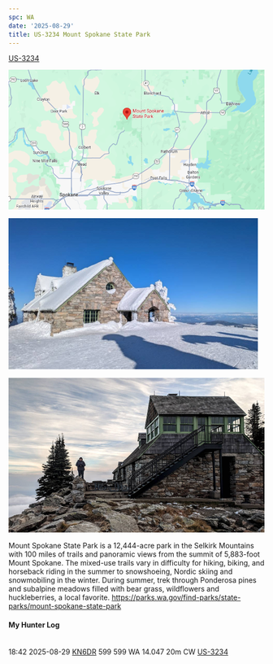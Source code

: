 ```yaml
---
spc: WA
date: '2025-08-29'
title: US-3234 Mount Spokane State Park
---
```


[US-3234](https://pota.app/#/park/US-3234)

![](/static/US-3234map.png)

![](/static/US-3234a.png)

![](/static/US-3234b.png)

Mount Spokane State Park is a 12,444-acre park in the Selkirk Mountains with 100 miles of trails and panoramic views from the summit of 5,883-foot Mount Spokane. The mixed-use trails vary in difficulty for hiking, biking, and horseback riding in the summer to snowshoeing, Nordic skiing and snowmobiling in the winter. During summer, trek through Ponderosa pines and subalpine meadows filled with bear grass, wildflowers and huckleberries, a local favorite. 
https://parks.wa.gov/find-parks/state-parks/mount-spokane-state-park

#### My Hunter Log
<BR>18:42	2025-08-29	[KN6DR](https://qrz.com/db/KN6DR)	599	599	WA	14.047	20m	CW	[US-3234](https://pota.app/#/park/US-3234)